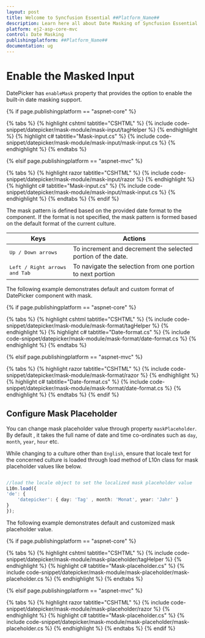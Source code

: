```yaml
---
layout: post
title: Welcome to Syncfusion Essential ##Platform_Name##
description: Learn here all about Date Masking of Syncfusion Essential ##Platform_Name## widgets based on HTML5 and jQuery.
platform: ej2-asp-core-mvc
control: Date Masking
publishingplatform: ##Platform_Name##
documentation: ug
---
```



# Enable the Masked Input

DatePicker has `enableMask` property that provides the option to enable the built-in date masking support.

{% if page.publishingplatform == "aspnet-core" %}

{% tabs %}
{% highlight cshtml tabtitle="CSHTML" %}
{% include code-snippet/datepicker/mask-module/mask-input/tagHelper %}
{% endhighlight %}
{% highlight c# tabtitle="Mask-input.cs" %}
{% include code-snippet/datepicker/mask-module/mask-input/mask-input.cs %}
{% endhighlight %}
{% endtabs %}

{% elsif page.publishingplatform == "aspnet-mvc" %}

{% tabs %}
{% highlight razor tabtitle="CSHTML" %}
{% include code-snippet/datepicker/mask-module/mask-input/razor %}
{% endhighlight %}
{% highlight c# tabtitle="Mask-input.cs" %}
{% include code-snippet/datepicker/mask-module/mask-input/mask-input.cs %}
{% endhighlight %}
{% endtabs %}
{% endif %}



The mask pattern is defined based on the provided date format to the component. If the format is not specified, the mask pattern is formed based on the default format of the current culture.

| **Keys** | **Actions** |
| --- | --- |
| <kbd>Up / Down arrows</kbd> | To increment and decrement the selected portion of the date. |
| <kbd>Left / Right arrows and Tab</kbd> | To navigate the selection from one portion to next portion |

The following example demonstrates default and custom format of DatePicker component with mask.

{% if page.publishingplatform == "aspnet-core" %}

{% tabs %}
{% highlight cshtml tabtitle="CSHTML" %}
{% include code-snippet/datepicker/mask-module/mask-format/tagHelper %}
{% endhighlight %}
{% highlight c# tabtitle="Date-format.cs" %}
{% include code-snippet/datepicker/mask-module/mask-format/date-format.cs %}
{% endhighlight %}
{% endtabs %}

{% elsif page.publishingplatform == "aspnet-mvc" %}

{% tabs %}
{% highlight razor tabtitle="CSHTML" %}
{% include code-snippet/datepicker/mask-module/mask-format/razor %}
{% endhighlight %}
{% highlight c# tabtitle="Date-format.cs" %}
{% include code-snippet/datepicker/mask-module/mask-format/date-format.cs %}
{% endhighlight %}
{% endtabs %}
{% endif %}



## Configure Mask Placeholder

You can change mask placeholder value through property `maskPlaceholder`. By default , it takes the full name of date and time co-ordinates such as `day`, `month`, `year`, `hour` etc.

While changing to a culture other than `English`, ensure that locale text for the concerned culture is loaded through load method of L10n class for mask placeholder values like below.

```typescript

//load the locale object to set the localized mask placeholder value
L10n.load({
'de': {
    'datepicker': { day: 'Tag' , month: 'Monat', year: 'Jahr' }
}
});

```

The following example demonstrates default and customized mask placeholder value.

{% if page.publishingplatform == "aspnet-core" %}

{% tabs %}
{% highlight cshtml tabtitle="CSHTML" %}
{% include code-snippet/datepicker/mask-module/mask-placeholder/tagHelper %}
{% endhighlight %}
{% highlight c# tabtitle="Mask-placeholder.cs" %}
{% include code-snippet/datepicker/mask-module/mask-placeholder/mask-placeholder.cs %}
{% endhighlight %}
{% endtabs %}

{% elsif page.publishingplatform == "aspnet-mvc" %}

{% tabs %}
{% highlight razor tabtitle="CSHTML" %}
{% include code-snippet/datepicker/mask-module/mask-placeholder/razor %}
{% endhighlight %}
{% highlight c# tabtitle="Mask-placeholder.cs" %}
{% include code-snippet/datepicker/mask-module/mask-placeholder/mask-placeholder.cs %}
{% endhighlight %}
{% endtabs %}
{% endif %}


